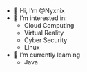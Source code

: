 - 👋 Hi, I’m @Nyxnix
- 👀 I’m interested in:
  - Cloud Computing
  - Virtual Reality
  - Cyber Security
  - Linux
- 🌱 I’m currently learning
  - Java

<!---
Nyxnix/Nyxnix is a ✨ special ✨ repository because its `README.md` (this file) appears on your GitHub profile.
You can click the Preview link to take a look at your changes.
--->
